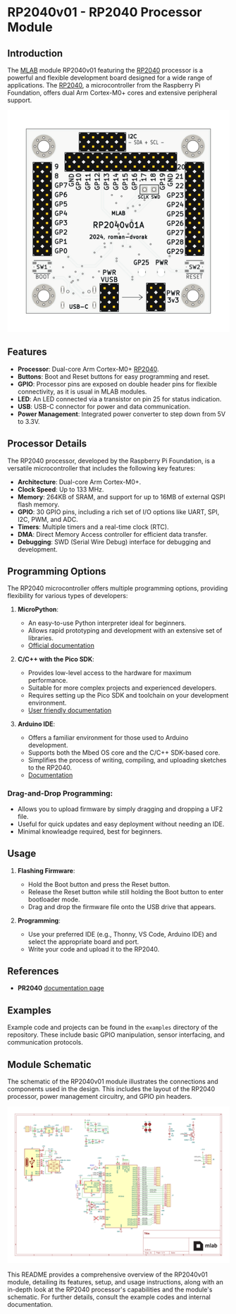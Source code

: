 # RP2040v01 - RP2040 Processor Module
## Introduction

The [MLAB](https://www.mlab.cz/) module RP2040v01 featuring the [RP2040](https://www.raspberrypi.com/documentation/microcontrollers/rp2040.html) processor is a powerful and flexible development board designed for a wide range of applications. The [RP2040](https://www.raspberrypi.com/documentation/microcontrollers/rp2040.html), a microcontroller from the Raspberry Pi Foundation, offers dual Arm Cortex-M0+ cores and extensive peripheral support.

![RP2040v01 Image](doc/gen/img/RP2040v01-top.png)

## Features

- **Processor**: Dual-core Arm Cortex-M0+ [RP2040](https://www.raspberrypi.com/documentation/microcontrollers/rp2040.html).
- **Buttons**: Boot and Reset buttons for easy programming and reset.
- **GPIO**: Processor pins are exposed on double header pins for flexible connectivity, as it is usual in MLAB modules.
- **LED**: An LED connected via a transistor on pin 25 for status indication.
- **USB**: USB-C connector for power and data communication.
- **Power Management**: Integrated power converter to step down from 5V to 3.3V.

## Processor Details

The RP2040 processor, developed by the Raspberry Pi Foundation, is a versatile microcontroller that includes the following key features:

- **Architecture**: Dual-core Arm Cortex-M0+.
- **Clock Speed**: Up to 133 MHz.
- **Memory**: 264KB of SRAM, and support for up to 16MB of external QSPI flash memory.
- **GPIO**: 30 GPIO pins, including a rich set of I/O options like UART, SPI, I2C, PWM, and ADC.
- **Timers**: Multiple timers and a real-time clock (RTC).
- **DMA**: Direct Memory Access controller for efficient data transfer.
- **Debugging**: SWD (Serial Wire Debug) interface for debugging and development.

## Programming Options

The RP2040 microcontroller offers multiple programming options, providing flexibility for various types of developers:

1. **MicroPython**:
   - An easy-to-use Python interpreter ideal for beginners.
   - Allows rapid prototyping and development with an extensive set of libraries.
   - [Official documentation](https://datasheets.raspberrypi.com/pico/raspberry-pi-pico-python-sdk.pdf)


2. **C/C++ with the Pico SDK**:
   - Provides low-level access to the hardware for maximum performance.
   - Suitable for more complex projects and experienced developers.
   - Requires setting up the Pico SDK and toolchain on your development environment.
   - [User friendly documentation](https://datasheets.raspberrypi.com/pico/raspberry-pi-pico-c-sdk.pdf)

3. **Arduino IDE**:
   - Offers a familiar environment for those used to Arduino development.
   - Supports both the Mbed OS core and the C/C++ SDK-based core.
   - Simplifies the process of writing, compiling, and uploading sketches to the RP2040.
   - [Documentation](https://github.com/earlephilhower/arduino-pico)

### Drag-and-Drop Programming:
   - Allows you to upload firmware by simply dragging and dropping a UF2 file.
   - Useful for quick updates and easy deployment without needing an IDE.
   - Minimal knowleadge required, best for beginners.

## Usage

1. **Flashing Firmware**:
   - Hold the Boot button and press the Reset button.
   - Release the Reset button while still holding the Boot button to enter bootloader mode.
   - Drag and drop the firmware file onto the USB drive that appears.

2. **Programming**:
   - Use your preferred IDE (e.g., Thonny, VS Code, Arduino IDE) and select the appropriate board and port.
   - Write your code and upload it to the RP2040.

## References
 - **PR2040** [documentation page](https://www.raspberrypi.com/documentation/microcontrollers/rp2040.html)


## Examples

Example code and projects can be found in the `examples` directory of the repository. These include basic GPIO manipulation, sensor interfacing, and communication protocols.


## Module Schematic

The schematic of the RP2040v01 module illustrates the connections and components used in the design. This includes the layout of the RP2040 processor, power management circuitry, and GPIO pin headers.

[![](doc/gen/RP2040v01-schematic.svg)](doc/gen/RP2040v01-schematic.pdf)

This README provides a comprehensive overview of the RP2040v01 module, detailing its features, setup, and usage instructions, along with an in-depth look at the RP2040 processor's capabilities and the module's schematic. For further details, consult the example codes and internal documentation.
